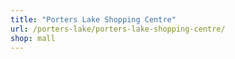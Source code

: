 ```yaml
---
title: "Porters Lake Shopping Centre"
url: /porters-lake/porters-lake-shopping-centre/
shop: mall
---
```


